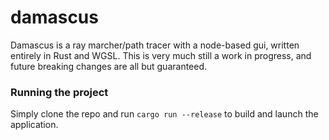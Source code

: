 # damascus

Damascus is a ray marcher/path tracer with a node-based gui, written entirely in Rust and WGSL.
This is very much still a work in progress, and future breaking changes are all but guaranteed.

### Running the project

Simply clone the repo and run `cargo run --release` to build and launch the application.
